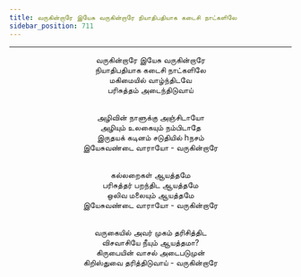 ```yaml
---
title: வருகின்றாரே இயேசு வருகின்றாரே நியாதிபதியாக கடைசி நாட்களிலே
sidebar_position: 711
---
```


---
<center>
வருகின்றாரே இயேசு வருகின்றாரே<br/>
நியாதிபதியாக கடைசி நாட்களிலே<br/>
மகிமையில் வாழ்ந்திடவே<br/>
பரிசுத்தம் அடைந்திடுவாய்<br/><br/>

அழிவின் நாளுக்கு அஞ்சிடாயோ<br/>
அழியும் உலகையும் நம்பிடாதே<br/>
இருதயக் கடினம் சடுதியில் hநசம்<br/>
இயேசுவண்டை வாராயோ        - வருகின்றாரே<br/><br/>

கல்லறைகள் ஆயத்தமே<br/>
பரிசுத்தர் பறந்திட ஆயத்தமே<br/>
ஒலிவ மலையும் ஆயத்தமே<br/>
இயேசுவண்டை வாராயோ        - வருகின்றாரே<br/><br/>

வருகையில் அவர் முகம் தரிசித்திட<br/>
விசவாசியே நீயும் ஆயத்தமா?<br/>
கிருபையின் வாசல் அடைபடுமுன்<br/>
கிறிஸ்துவை தரித்திடுவாய்    - வருகின்றாரே
</center>